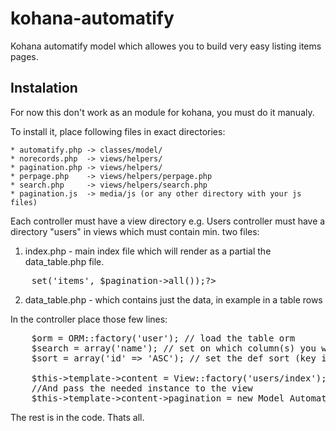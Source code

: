 kohana-automatify
=================

Kohana automatify model which allowes you to build very easy listing items pages.

Instalation
-----------	

For now this don't work as an module for kohana, you must do it manualy.

To install it, place following files in exact directories:

	* automatify.php -> classes/model/
	* norecords.php  -> views/helpers/
	* pagination.php -> views/helpers/
	* perpage.php    -> views/helpers/perpage.php
	* search.php     -> views/helpers/search.php
	* pagination.js  -> media/js (or any other directory with your js files)

Each controller must have a view directory e.g. Users controller must have a directory "users" in views which must contain min. two files:

1. index.php - main index file which will render as a partial the data_table.php file.
<pre>
	<?php echo View::factory('users/data_table')->set('items', $pagination->all());?>
</pre>
2. data_table.php - which contains just the data, in example in a table rows

In the controller place those few lines:
<pre>
	$orm = ORM::factory('user'); // load the table orm
	$search = array('name'); // set on which column(s) you want to search
	$sort = array('id' => 'ASC'); // set the def sort (key is the column, value is the sorting type)
	
	$this->template->content = View::factory('users/index');
	//And pass the needed instance to the view
	$this->template->content->pagination = new Model_Automatify($orm, $search, $sort);
</pre>
The rest is in the code. Thats all.
